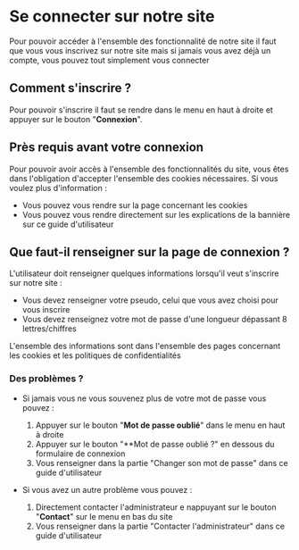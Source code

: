 # Se connecter sur notre site

Pour pouvoir accéder à l'ensemble des fonctionnalité de notre site il faut que vous vous inscrivez sur notre site mais si jamais vous avez déjà un compte, vous pouvez tout simplement vous connecter

## Comment s'inscrire ?

Pour pouvoir s'inscrire il faut se rendre dans le menu en haut à droite et appuyer sur le bouton "**Connexion**". 

## Près requis avant votre connexion

Pour pouvoir avoir accès à l'ensemble des fonctionnalités du site, vous êtes dans l'obligation d'accepter l'ensemble des cookies nécessaires.
Si vous voulez plus d'information :
- Vous pouvez vous rendre sur la page concernant les cookies
- Vous pouvez vous rendre directement sur les explications de la bannière sur ce guide d'utilisateur

## Que faut-il renseigner sur la page de connexion ?

L'utilisateur doit renseigner quelques informations lorsqu'il veut s'inscrire sur notre site :
- Vous devez renseigner votre pseudo, celui que vous avez choisi pour vous inscrire
- Vous devez renseignez votre mot de passe d'une longueur dépassant 8 lettres/chiffres

L'ensemble des informations sont dans l'ensemble des pages concernant les cookies et les politiques de confidentialités

### Des problèmes ?
- Si jamais vous ne vous souvenez plus de votre mot de passe vous pouvez : 
    1. Appuyer sur le bouton "**Mot de passe oublié**" dans le menu en haut à droite
    2. Appuyer sur le bouton "**Mot de passe oublié ?" en dessous du formulaire de connexion
    3. Vous renseigner dans la partie "Changer son mot de passe" dans ce guide d'utilisateur

- Si vous avez un autre problème vous pouvez : 
    1. Directement contacter l'administrateur e nappuyant sur le bouton "**Contact**" sur le menu en bas du site
    2. Vous renseigner dans la partie "Contacter l'administrateur" dans ce guide d'utilisateur
